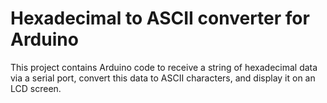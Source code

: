 # Hexadecimal to ASCII converter for Arduino

This project contains Arduino code to receive a string of hexadecimal data via a serial port, convert this data to ASCII characters, and display it on an LCD screen.

